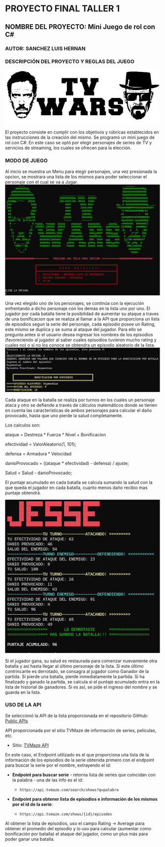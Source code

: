 # PROYECTO FINAL TALLER 1

## NOMBRE DEL PROYECTO: Mini Juego de rol con C#

### AUTOR: SANCHEZ LUIS HERNAN

### DESCRIPCIÓN DEL PROYECTO Y REGLAS DEL JUEGO

![Portada](Imagenes/Portada.jpg)


El proyecto consiste en cumplir con los objetivos y rúbricas establecidos en las instrucciones de la creación del mismo. Se programó un mini juego de rol con C#: En este caso se optó por elegir personajes de series de TV y servicios de streaming, los cuales se ofrecen para la elección. 

### MODO DE JUEGO

Al inicio se muestra un Menu para elegir personajes, una vez presionada la opcion, se mostrara una lista de los mismos para poder seleccionar el personaje con el cual se va a Jugar.
![Portada](Imagenes/Imagen1.png)

Una vez elegido uno de los personajes, se continúa con la ejecución enfrentando a dicho personaje con los demás en la lista uno por uno. El jugador por cada batalla tiene la posibilidad de aumentar su ataque a traves de una bonificacion que se realiza al llamar a la API que proporciona un lista de episodios segun la serie del personaje, cada episodio posee un Rating, este mismo se duplica y se suma al ataque del jugador. Para ello se pregunta antes si el usuario desea ingresar los nombres de los episodios (favoreciendo al jugador al saber cuales episodios tuvieron mucho rating y cuales no) o si no los conoce se obtendra un episodio aleatorio de la lista.
![Portada](Imagenes/Imagen2.png)

Cada ataque en la batalla se realiza por turnos en los cuales un personaje ataca y otro se defiende a través de cálculos matemáticos donde se tienen en cuenta las características de ambos personajes para calcular el daño provocado, hasta que uno pierde la salud completamente.

Los calculos son:

  ataque = Destreza * Fuerza * Nivel + Bonificacion

  efectividad = ValorAleatorio(1, 101);

  defensa = Armadura * Velocidad

  danioProvocado = ((ataque * efectividad) - defensa) / ajuste;

  Salud = Salud - danioProvocado;

  El puntaje acumulado en cada batalla se calcula sumando la salud con la que queda el jugador en cada batalla, cuanto menos daño recibio mas puntaje obtendrá.
  
![Portada](Imagenes/Imagen3.png)


Si el jugador gana, su salud es restaurada para comenzar nuevamente otra batalla y así hasta llegar al último personaje de la lista. Si este último contrincante es derrotado, se consagra al jugador como Ganador de la partida. Si pierde una batalla, pierde inmediatamente la partida. Si ha finalizado y ganado la partida, se calcula si el puntaje acumulado entra en la lista de historial de ganadores. Si es así, se pide el ingreso del nombre y se guarda en la lista.


### USO DE LA API

Se seleccionó la API de la lista proporcionada en el repositorio GitHub: [Public APIs](https://github.com/public-apis/public-apis)

API proporcionada por el sitio TVMaze de información de series, películas, etc.
- Sitio: [TVMaze API](https://www.tvmaze.com/api)

En este caso, el Endpoint utilizado es el que proporciona una lista de la información de los episodios de la serie obtenida primero con el endpoint para buscar la serie por el nombre, extrayendo el id:

- **Endpoint para buscar serie** - retorna lista de series que coincidan con la palabra - una de las info es el id:
  - `https://api.tvmaze.com/search/shows?q=palabra`

- **Endpoint para obtener lista de episodios e información de los mismos por el id de la serie**:
  - `https://api.tvmaze.com/shows/{id}/episodes`

Al obtener la lista de episodios, uso el campo Rating -> Average para obtener el promedio del episodio y lo uso para calcular (aumentar como bonificación por batalla) el ataque del jugador, como un plus más para poder ganar una batalla.

